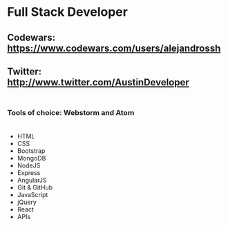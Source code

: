 # Full Stack Developer <br>
## Codewars: https://www.codewars.com/users/alejandrossh <br>
## Twitter: http://www.twitter.com/AustinDeveloper <br><br>
### Tools of choice: Webstorm and Atom <br><br>
* HTML
* CSS
* Bootstrap
* MongoDB
* NodeJS
* Express
* AngularJS
* Git & GitHub
* JavaScript
* jQuery
* React
* APIs
